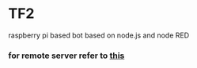 # TF2
raspberry pi based bot based on node.js and node RED


### for remote server refer to [this](https://github.com/priyansh1161/TF1)
